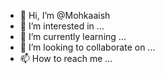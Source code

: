 - 👋 Hi, I’m @Mohkaaish
- 👀 I’m interested in ...
- 🌱 I’m currently learning ...
- 💞️ I’m looking to collaborate on ...
- 📫 How to reach me ...

<!---
Mohkaaish/Mohkaaish is a ✨ special ✨ repository because its `README.md` (this file) appears on your GitHub profile.
You can click the Preview link to take a look at your changes.
--->
